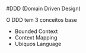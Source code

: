 #DDD (Domain Driven Design)

O DDD tem 3 conceitos base

- Bounded Context
- Context Mapping
- Ubiquos Language